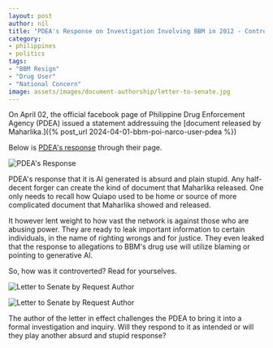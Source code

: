 ```yaml
---
layout: post
author: nil
title: "PDEA's Response on Investigation Involving BBM in 2012 - Controverted with a Letter to Senate"
category:
- philippines
- politics
tags:
- "BBM Resign"
- "Drug User"
- "National Concern"
image: assets/images/document-authorship/letter-to-senate.jpg
---
```


On April 02, the official facebook page of Philippine Drug Enforcement Agency (PDEA) issued a statement addressuing the [document released by Maharlika.]({% post_url 2024-04-01-bbm-poi-narco-user-pdea %})

Below is [PDEA's response][pdea-addresses-maharlika-released] through their page.

![PDEA's Response][pdea-response]

PDEA's response that it is AI generated is absurd and plain stupid. Any half-decent forger can create the kind of document that Maharlika released. One only needs to recall how Quiapo used to be home or source of more complicated document that Maharlika showed and released.

It however lent weight to how vast the network is against those who are abusing power. They are ready to leak important information to certain individuals, in the name of righting wrongs and for justice. They even leaked that the response to allegations to BBM's drug use will utilize blaming or pointing to generative AI. 

So, how was it controverted? Read for yourselves.

![Letter to Senate by Request Author][letter-to-senate-doc-author-01]

![Letter to Senate by Request Author][letter-to-senate-doc-author-02]

The author of the letter in effect challenges the PDEA to bring it into a formal investigation and inquiry. Will they respond to it as intended or will they play another absurd and stupid response?


[pdea-response]: {{site.baseurl}}/assets/images/document-authorship/pdea-response.jpg
[letter-to-senate-doc-author-01]: {{site.baseurl}}/assets/images/document-authorship/letter-to-senate-p1.jpg
[letter-to-senate-doc-author-02]: {{site.baseurl}}/assets/images/document-authorship/letter-to-senate-p2.jpg
[pdea-addresses-maharlika-released]: https://www.facebook.com/PhilippineDrugEnforcementAgency/posts/pfbid02udDHRopA3gA3AEKeBuYnD7wr755X1ik6qviN1on1YdkwLAZiqhdLCiwaUAD5RnZbl
[letter-to-senate-investigation-pdea-2024]: https://www.facebook.com/boldyakann/posts/pfbid02XTGDUAApf1aG2SiREg4g1rxaQCkv2aL9HWrxopJ8sHB8XPvUV2BkEEDq3WRU9NaSl

